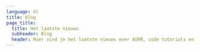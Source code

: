 ```yaml
---
language: nl
title: blog
page_title:
  title: Het laatste nieuws
  subheader: Blog
  header: Hier vind je het laatste nieuws over ASRR, code tutorials en tips
---
```

